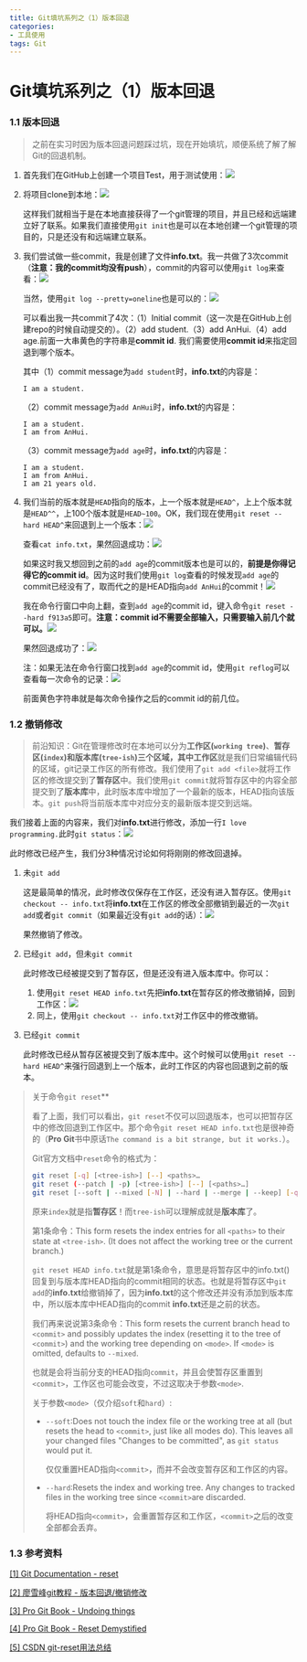 ```yaml
---
title: Git填坑系列之（1）版本回退
categories: 
- 工具使用
tags: Git
---
```


# Git填坑系列之（1）版本回退

### 1.1 版本回退

> 之前在实习时因为版本回退问题踩过坑，现在开始填坑，顺便系统了解了解Git的回退机制。

1. 首先我们在GitHub上创建一个项目Test，用于测试使用：![](./res/4/1.PNG)

2. 将项目clone到本地：![](./res/4/2.PNG)

   这样我们就相当于是在本地直接获得了一个git管理的项目，并且已经和远端建立好了联系。如果我们直接使用`git init`也是可以在本地创建一个git管理的项目的，只是还没有和远端建立联系。

3. 我们尝试做一些commit，我是创建了文件**info.txt**。我一共做了3次commit（**注意：我的commit均没有push**），commit的内容可以使用`git log`来查看：![](./res/4/3.PNG)

   当然，使用`git log --pretty=oneline`也是可以的：![](./res/4/4.PNG)

   可以看出我一共commit了4次：（1）Initial commit（这一次是在GitHub上创建repo的时候自动提交的）。（2）add student.（3）add AnHui.（4）add age.前面一大串黄色的字符串是**commit id**. 我们需要使用**commit id**来指定回退到哪个版本。

   其中（1）commit message为`add student`时，**info.txt**的内容是：

   ```
   I am a student.
   ```

   （2）commit message为`add AnHui`时，**info.txt**的内容是：

   ```
   I am a student.
   I am from AnHui.
   ```

   （3）commit message为`add age`时，**info.txt**的内容是：

   ```
   I am a student.
   I am from AnHui.
   I am 21 years old.
   ```

4. 我们当前的版本就是`HEAD`指向的版本，上一个版本就是`HEAD^`，上上个版本就是`HEAD^^`，上100个版本就是`HEAD~100`。OK，我们现在使用`git reset --hard HEAD^`来回退到上一个版本：![](./res/4/5.PNG)

   查看`cat info.txt`，果然回退成功：![](./res/4/6.PNG)

   如果这时我又想回到之前的`add age`的commit版本也是可以的，**前提是你得记得它的commit id**。因为这时我们使用`git log`查看的时候发现`add age`的commit已经没有了，取而代之的是HEAD指向`add AnHui`的commit！![](./res/4/7.PNG)

   我在命令行窗口中向上翻，查到`add age`的commit id，键入命令`git reset --hard f913a5`即可。**注意：commit id不需要全部输入，只需要输入前几个就可以。**![](./res/4/8.PNG)

   果然回退成功了：![](./res/4/9.PNG)

   注：如果无法在命令行窗口找到`add age`的commit id，使用`git reflog`可以查看每一次命令的记录：![](./res/4/10.PNG)

   前面黄色字符串就是每次命令操作之后的commit id的前几位。

### 1.2 撤销修改

> 前沿知识：Git在管理修改时在本地可以分为**工作区(`working tree`)**、**暂存区(`index`)**和**版本库(`tree-ish`)**三个区域，其中**工作区**就是我们日常编辑代码的区域，git记录工作区的所有修改。我们使用了`git add <file>`就将工作区的修改提交到了**暂存区**中。我们使用`git commit`就将暂存区中的内容全部提交到了**版本库**中，此时版本库中增加了一个最新的版本，HEAD指向该版本。`git push`将当前版本库中对应分支的最新版本提交到远端。

我们接着上面的内容来，我们对**info.txt**进行修改，添加一行`I love programming.`此时`git status`：![](./res/4/11.PNG)

此时修改已经产生，我们分3种情况讨论如何将刚刚的修改回退掉。

1. 未`git add`

   这是最简单的情况，此时修改仅保存在工作区，还没有进入暂存区。使用`git checkout -- info.txt`将**info.txt**在工作区的修改全部撤销到最近的一次`git add`或者`git commit`（如果最近没有`git add`的话）：![](./res/4/12.PNG)

   果然撤销了修改。

2. 已经`git add`，但未`git commit`

   此时修改已经被提交到了暂存区，但是还没有进入版本库中。你可以：

   1. 使用`git reset HEAD info.txt`先把**info.txt**在暂存区的修改撤销掉，回到工作区：![](./res/4/13.PNG)
   2. 同上，使用`git checkout -- info.txt`对工作区中的修改撤销。

3. 已经`git commit`

   此时修改已经从暂存区被提交到了版本库中。这个时候可以使用`git reset --hard HEAD^`来强行回退到上一个版本，此时工作区的内容也回退到之前的版本。

> 关于命令`git reset`**
>
> 看了上面，我们可以看出，`git reset`不仅可以回退版本，也可以把暂存区中的修改回退到工作区中。那个命令`git reset HEAD info.txt`也是很神奇的（**Pro Git**书中原话`The command is a bit strange, but it works.`）。
>
> Git官方文档中`reset`命令的格式为：
>
> ```bash
> git reset [-q] [<tree-ish>] [--] <paths>…
> git reset (--patch | -p) [<tree-ish>] [--] [<paths>…]
> git reset [--soft | --mixed [-N] | --hard | --merge | --keep] [-q] [<commit>]
> ```
>
> 原来`index`就是指**暂存区**！而`tree-ish`可以理解成就是**版本库**了。
>
> 第1条命令：This form resets the index entries for all `<paths>` to their state at `<tree-ish>`. (It does not affect the working tree or the current branch.)
>
> `git reset HEAD info.txt`就是第1条命令，意思是将暂存区中的info.txt(<path>)回复到与版本库HEAD指向的commit相同的状态。也就是将暂存区中`git add`的**info.txt**给撤销掉了，因为**info.txt**的这个修改还并没有添加到版本库中，所以版本库中HEAD指向的commit **info.txt**还是之前的状态。
>
> 我们再来说说第3条命令：This form resets the current branch head to `<commit>` and possibly updates the index (resetting it to the tree of `<commit>`) and the working tree depending on `<mode>`. If `<mode>` is omitted, defaults to `--mixed`.
>
> 也就是会将当前分支的HEAD指向`commit`，并且会使暂存区重置到`<commit>`，工作区也可能会改变，不过这取决于参数`<mode>`.
>
> 关于参数`<mode>`（仅介绍`soft`和`hard`）:
>
> - `--soft`:Does not touch the index file or the working tree at all (but resets the head to `<commit>`, just like all modes do). This leaves all your changed files "Changes to be committed", as `git status` would put it.
>
>   仅仅重置HEAD指向`<commit>`，而并不会改变暂存区和工作区的内容。
>
> - `--hard`:Resets the index and working tree. Any changes to tracked files in the working tree since `<commit>`are discarded.
>
>   将HEAD指向`<commit>`，会重置暂存区和工作区，`<commit>`之后的改变全部都会丢弃。

### 1.3 参考资料

[[1] Git Documentation - reset](https://git-scm.com/docs/git-reset)

[[2] 廖雪峰git教程 - 版本回退/撤销修改](https://www.liaoxuefeng.com/wiki/0013739516305929606dd18361248578c67b8067c8c017b000/0013744142037508cf42e51debf49668810645e02887691000)

[[3] Pro Git Book - Undoing things](https://git-scm.com/book/en/v2/Git-Basics-Undoing-Things)

[[4] Pro Git Book - Reset Demystified](https://git-scm.com/book/en/v2/Git-Tools-Reset-Demystified#_git_reset)

[[5] CSDN git-reset用法总结](https://blog.csdn.net/chaiyu2002/article/details/81208639)

